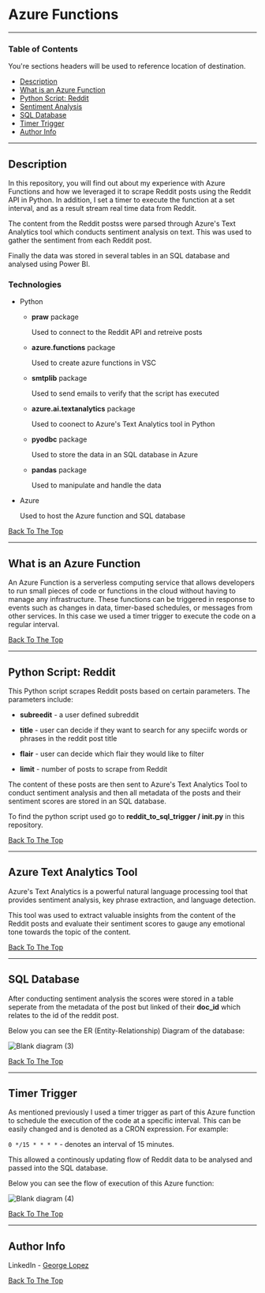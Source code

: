 # Azure Functions

---

### Table of Contents
You're sections headers will be used to reference location of destination.

- [Description](#description)
- [What is an Azure Function](#what-is-an-azure-function)
- [Python Script: Reddit](#python-script-reddit)
- [Sentiment Analysis](#sentiment-analysis)
- [SQL Database](#sql-database)
- [Timer Trigger](#timer-trigger)
- [Author Info](#author-info)

---

## Description

In this repository, you will find out about my experience with Azure Functions and how we leveraged it to scrape Reddit posts using the Reddit API in Python. In addition, I set a timer to execute the function at a set interval, and as a result stream real time data from Reddit. 

The content from the Reddit postss were parsed through Azure's Text Analytics tool which conducts sentiment analysis on text. This was used to gather the sentiment from each Reddit post.

Finally the data was stored in several tables in an SQL database and analysed using Power BI.


### Technologies

- Python

    - **praw** package

        Used to connect to the Reddit API and retreive posts

    - **azure.functions**  package

        Used to create azure functions in VSC

    - **smtplib** package

        Used to send emails to verify that the script has executed

    - **azure.ai.textanalytics** package

        Used to coonect to Azure's Text Analytics tool in Python

    - **pyodbc** package

        Used to store the data in an SQL database in Azure

    - **pandas** package

        Used to manipulate and handle the data

- Azure

    Used to host the Azure function and SQL database


[Back To The Top](#azure-functions)

---

## What is an Azure Function

An Azure Function is a serverless computing service that allows developers to run small pieces of code or functions in the cloud without having to manage any infrastructure. These functions can be triggered in response to events such as changes in data, timer-based schedules, or messages from other services. In this case we used a timer trigger to execute the code on a regular interval.


[Back To The Top](#azure-functions)

---

## Python Script: Reddit

This Python script scrapes Reddit posts based on certain parameters. The parameters include:

- **subreedit** - a user defined subreddit

- **title** - user can decide if they want to search for any speciifc words or phrases in the reddit post title

- **flair** - user can decide which flair they would like to filter

- **limit** - number of posts to scrape from Reddit

The content of these posts are then sent to Azure's Text Analytics Tool to conduct sentiment analysis and then all metadata of the posts and their sentiment scores are stored in an SQL database.

To find the python script used go to **reddit_to_sql_trigger / __init__.py** in this repository.

[Back To The Top](#azure-functions)

---

## Azure Text Analytics Tool

Azure's Text Analytics is a powerful natural language processing tool that provides sentiment analysis, key phrase extraction, and language detection. 

This tool was used to extract valuable insights from the content of the Reddit posts and evaluate their sentiment scores to gauge any emotional tone towards the topic of the content.

[Back To The Top](#azure-functions)

---

## SQL Database

After conducting sentiment analysis the scores were stored in a table seperate from the metadata of the post but linked of their **doc_id** which relates to the id of the reddit post.

Below you can see the ER (Entity-Relationship) Diagram of the database:

![Blank diagram (3)](https://user-images.githubusercontent.com/71076769/221166977-69c3ca02-8444-4bcd-8d9b-9c540692fb8e.svg)

[Back To The Top](#azure-functions)

---

## Timer Trigger

As mentioned previously I used a timer trigger as part of this Azure function to schedule the execution of the code at a specific interval. This can be easily changed and is denoted as a CRON expression. 
For example:

`0 */15 * * * *` - denotes an interval of 15 minutes.

This allowed a continously updating flow of Reddit data to be analysed and passed into the SQL database.

Below you can see the flow of execution of this Azure function:

![Blank diagram (4)](https://user-images.githubusercontent.com/71076769/221167017-dc4a3dba-6ab7-40a5-b22c-46dacbe9b304.svg)

[Back To The Top](#azure-functions)

---

## Author Info

LinkedIn - [George Lopez](https://www.linkedin.com/in/george-benjamin-lopez/)

[Back To The Top](#azure-functions)
